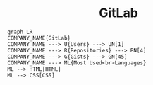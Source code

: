 <h1 align="center">GitLab</h1>

```mermaid
graph LR
COMPANY_NAME{GitLab}
COMPANY_NAME ---> U{Users} ---> UN[1]
COMPANY_NAME ---> R{Repositories} ---> RN[4]
COMPANY_NAME ---> G{Gists} ---> GN[45]
COMPANY_NAME ---> ML{Most Used<br>Languages}
ML --> HTML[HTML]
ML --> CSS[CSS]
```
